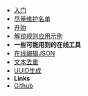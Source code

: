 <!-- markdownlint-disable-next-line first-line-heading -->
- [入门](README.md)
- [尽量维护名单](netflix.md)
- [开始](principle.md)
- [解锁规则应用示例](xray.md)
- **一些可能用到的在线工具**
- [在线编辑JSON](https://www.jsontools.org/)
- [文本去重](https://docs.dnsunlock.com/rule/)
- [UUID生成](https://docs.dnsunlock.com/uuid/)
- **Links**
- [Github](https://github.com/steamsv/steamsv.github.io)
